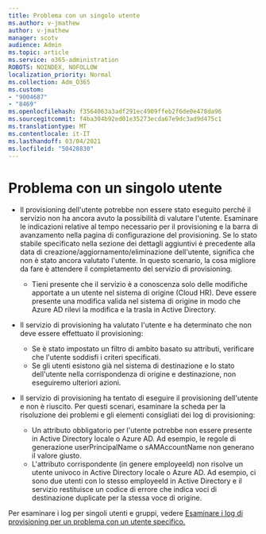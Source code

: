 ```yaml
---
title: Problema con un singolo utente
ms.author: v-jmathew
author: v-jmathew
manager: scotv
audience: Admin
ms.topic: article
ms.service: o365-administration
ROBOTS: NOINDEX, NOFOLLOW
localization_priority: Normal
ms.collection: Adm_O365
ms.custom:
- "9004687"
- "8469"
ms.openlocfilehash: f3564063a3adf291ec4909ffeb2f6de0e478da96
ms.sourcegitcommit: f4ba304b92ed01e35273ecda67e9dc3ad9d475c1
ms.translationtype: MT
ms.contentlocale: it-IT
ms.lasthandoff: 03/04/2021
ms.locfileid: "50428830"
---
```

# <a name="problem-with-single-user"></a>Problema con un singolo utente

- Il provisioning dell'utente potrebbe non essere stato eseguito perché il servizio non ha ancora avuto la possibilità di valutare l'utente. Esaminare le indicazioni relative al tempo necessario per il provisioning e la barra di avanzamento nella pagina di configurazione del provisioning. Se lo stato stabile specificato nella sezione dei dettagli aggiuntivi è precedente alla data di creazione/aggiornamento/eliminazione dell'utente, significa che non è stato ancora valutato l'utente. In questo scenario, la cosa migliore da fare è attendere il completamento del servizio di provisioning.

  - Tieni presente che il servizio è a conoscenza solo delle modifiche apportate a un utente nel sistema di origine (Cloud HR). Deve essere presente una modifica valida nel sistema di origine in modo che Azure AD rilevi la modifica e la trasla in Active Directory.
- Il servizio di provisioning ha valutato l'utente e ha determinato che non deve essere effettuato il provisioning:
  - Se è stato impostato un filtro di ambito basato su attributi, verificare che l'utente soddisfi i criteri specificati.
  - Se gli utenti esistono già nel sistema di destinazione e lo stato dell'utente nella corrispondenza di origine e destinazione, non eseguiremo ulteriori azioni.
- Il servizio di provisioning ha tentato di eseguire il provisioning dell'utente e non è riuscito. Per questi scenari, esaminare la scheda per la risoluzione dei problemi e gli elementi consigliati dei log di provisioning:
  - Un attributo obbligatorio per l'utente potrebbe non essere presente in Active Directory locale o Azure AD. Ad esempio, le regole di generazione userPrincipalName o sAMAccountName non generano il valore giusto.
  - L'attributo corrispondente (in genere employeeId) non risolve un utente univoco in Active Directory locale o Azure AD. Ad esempio, ci sono due utenti con lo stesso employeeId in Active Directory e il servizio restituisce un codice di errore che indica voci di destinazione duplicate per la stessa voce di origine.

Per esaminare i log per singoli utenti e gruppi, vedere [Esaminare i log di provisioning per un problema con un utente specifico.](https://docs.microsoft.com/azure/active-directory/reports-monitoring/concept-provisioning-logs)
